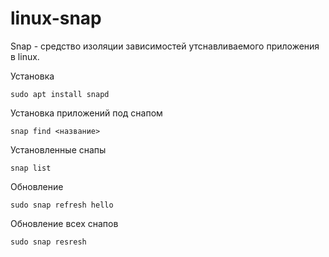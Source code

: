 # linux-snap

Snap - средство изоляции зависимостей утснавливаемого приложения в linux.

Установка

`sudo apt install snapd`

Установка приложений под снапом

`snap find <название>`

Установленные снапы

`snap list`

Обновление 

`sudo snap refresh hello`

Обновление всех снапов

`sudo snap resresh`
